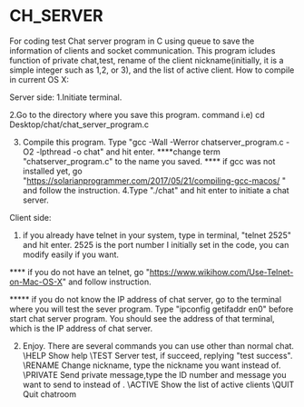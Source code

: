 # CH_SERVER
For coding test
Chat server program in C using queue to save the information of clients and socket communication.
This program icludes function of private chat,test, rename of the client nickname(initially, 
it is a simple integer such as 1,2, or 3), and the list of active client.
How to compile in current OS X:

Server side:
1.Initiate terminal.

2.Go to the directory where you save this program.
command i.e) cd Desktop/chat/chat_server_program.c

3. Compile this program. Type
"gcc -Wall -Werror chatserver_program.c -O2 -lpthread -o chat" and hit enter.
****change term "chatserver_program.c" to the name you saved.
**** if gcc was not installed yet, go "https://solarianprogrammer.com/2017/05/21/compiling-gcc-macos/ "
     and follow the instruction.
4.Type "./chat" and hit enter to initiate a chat server.

Client side:
1. if you already have telnet in your system, type in terminal,
"telnet <IP address of chat server>  2525" and hit enter. 2525 is the port number I initially set 
in the code, you can modify easily if you want.

**** if you do not have an telnet, go "https://www.wikihow.com/Use-Telnet-on-Mac-OS-X"
   and follow instruction.

***** if you do not know the IP address of chat server, go to the terminal where you will test
      the sever program. Type "ipconfig getifaddr en0" before start chat server program. You should
      see the address of that terminal, which is the IP address of chat server.

2. Enjoy. There are several commands you can use other than normal chat.
\HELP     Show help
\TEST     Server test, if succeed, replying "test success".
\RENAME <name>   Change nickname, type the nickname you want instead  of<name>. 
\PRIVATE  <reference> <message>  Send private message,type the ID number and message
           you want to send to instead  of <reference> <message>.
\ACTIVE   Show the list of active clients
\QUIT     Quit chatroom
